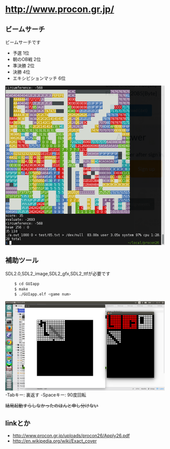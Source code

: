 # <http://www.procon.gr.jp/>

## ビームサーチ

ビームサーチです

-   予選 1位
-   朝のOB戦 2位
-   準決勝 2位
-   決勝 4位
-   エキシビションマッチ 6位

![](ss.png)

## 補助ツール

SDL2.0,SDL2_image,SDL2_gfx,SDL2_ttfが必要です

``` sh
    $ cd GUIapp
    $ make
    $ ./GUIapp.elf <game num>
```
![画面](GUIapp/doc/img/image1.png "画面")
-Tabキー: 裏返す
-Spaceキー: 90度回転


<del> 結局起動すらしなかったのほんと申し分けない </del>

## linkとか

-   <http://www.procon.gr.jp/uploads/procon26/Apply26.pdf>
-   <http://en.wikipedia.org/wiki/Exact_cover>
